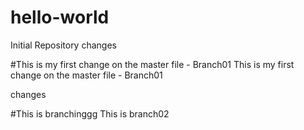 # hello-world
Initial Repository
changes

#This is my first change on the master file - Branch01
This is my first change on the master file - Branch01

changes

#This is branchinggg
This is branch02